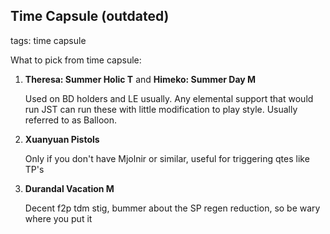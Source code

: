 ## Time Capsule (outdated)
tags: time capsule

What to pick from time capsule:
1. **Theresa: Summer Holic T** and **Himeko: Summer Day M**

    Used on BD holders and LE usually. Any elemental support that would run JST can run these with little modification to play style. Usually referred to as Balloon.
2. **Xuanyuan Pistols**

    Only if you don't have Mjolnir or similar, useful for triggering qtes like TP's
3. **Durandal Vacation M**

    Decent f2p tdm stig, bummer about the SP regen reduction, so be wary where you put it